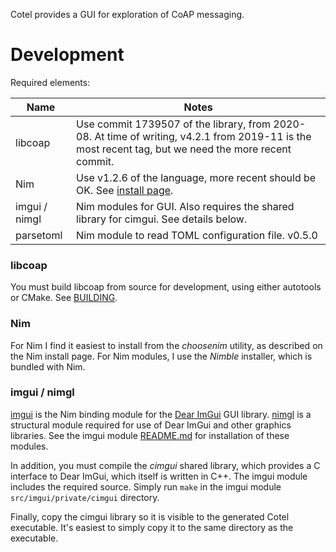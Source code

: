 Cotel provides a GUI for exploration of CoAP messaging.

# Development

Required elements:

|Name   |Notes
|-----------|---------|
|libcoap| Use commit 1739507 of the library, from 2020-08. At time of writing, v4.2.1 from 2019-11 is the most recent tag, but we need the more recent commit.|
|Nim    | Use v1.2.6 of the language, more recent should be OK. See [install page](https://nim-lang.org/install.html).|
|imgui / nimgl   | Nim modules for GUI. Also requires the shared library for cimgui. See details below.|
|parsetoml| Nim module to read TOML configuration file. v0.5.0|

### libcoap
You must build libcoap from source for development, using either autotools or CMake. See [BUILDING](https://github.com/obgm/libcoap/blob/1739507a1eee6f8831ca7221adaa8d5413527b7f/BUILDING).

### Nim

For Nim I find it easiest to install from the *choosenim* utility, as described on the Nim install page. For Nim modules, I use the *Nimble* installer, which is bundled with Nim.

### imgui / nimgl

[imgui](https://github.com/nimgl/imgui) is the Nim binding module for the [Dear ImGui](https://github.com/ocornut/imgui) GUI library. [nimgl](https://github.com/nimgl/nimgl) is a structural module required for use of Dear ImGui and other graphics libraries. See the imgui module [README.md](https://github.com/nimgl/imgui/blob/master/README.md) for installation of these modules.

In addition, you must compile the *cimgui* shared library, which provides a C interface to Dear ImGui, which itself is written in C++. The imgui module includes the required source. Simply run `make` in the imgui module `src/imgui/private/cimgui` directory.

Finally, copy the cimgui library so it is visible to the generated Cotel executable. It's easiest to simply copy it to the same directory as the executable.
